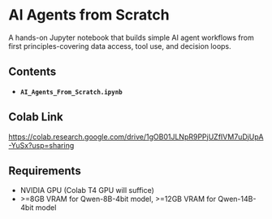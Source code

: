 # AI Agents from Scratch

A hands-on Jupyter notebook that builds simple AI agent workflows from first principles-covering data access, tool use, and decision loops.

## Contents
- **`AI_Agents_From_Scratch.ipynb`**

## Colab Link
https://colab.research.google.com/drive/1gOB01JLNpR9PPjUZfIVM7uDjUpA-YuSx?usp=sharing

## Requirements
- NVIDIA GPU (Colab T4 GPU will suffice)
- \>=8GB VRAM for Qwen-8B-4bit model, >=12GB VRAM for Qwen-14B-4bit model
